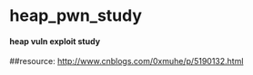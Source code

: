 # heap_pwn_study

#### heap vuln exploit study


##resource: http://www.cnblogs.com/0xmuhe/p/5190132.html

